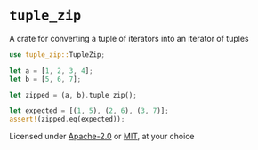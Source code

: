 # `tuple_zip`

A crate for converting a tuple of iterators into an iterator of tuples

```rust
use tuple_zip::TupleZip;

let a = [1, 2, 3, 4];
let b = [5, 6, 7];

let zipped = (a, b).tuple_zip();

let expected = [(1, 5), (2, 6), (3, 7)];
assert!(zipped.eq(expected));
```

Licensed under [Apache-2.0](http://www.apache.org/licenses/LICENSE-2.0) or
[MIT](http://opensource.org/licenses/MIT), at your choice
